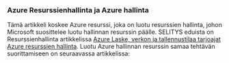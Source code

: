 ### <a name="azure-resource-manager-and-azure-service-management"></a>Azure Resurssienhallinta ja Azure hallinta
 
Tämä artikkeli koskee Azure resurssi, joka on luotu resurssien hallinta, johon Microsoft suosittelee luotu hallinnan resurssin päälle. SELITYS eduista on Resurssienhallinta artikkelissa [Azure Laske, verkon ja tallennustilaa tarjoajat Azure resurssien hallinta](../articles/virtual-machines/virtual-machines-windows-compare-deployment-models.md). Luotu Azure hallinnan resurssin samaa tehtävän suorittamiseen on seuraavassa artikkelissa:
